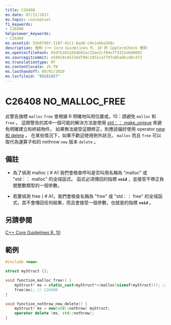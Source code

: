 ```yaml
---
title: C26408
ms.date: 07/21/2017
ms.topic: conceptual
f1_keywords:
- C26408
helpviewer_keywords:
- C26408
ms.assetid: 55b0706f-1107-41c1-8ad0-c9e1e86a3b8c
description: 強制 C++ Core Guidelines R. 10 的 CppCoreCheck 規則
ms.openlocfilehash: 65dfb102a26db01ac32ee2cf04e7f3321eb08092
ms.sourcegitcommit: e58918c45316d799c1952ca7797a85adbcd0c472
ms.translationtype: MT
ms.contentlocale: zh-TW
ms.lasthandoff: 09/01/2020
ms.locfileid: "89281857"
---
```

# <a name="c26408-no_malloc_free"></a>C26408 NO_MALLOC_FREE

此警告旗標 `malloc` `free` 會根據 R 明確地叫用位置或。10：請避免 `malloc` 和 `free` 。 這類警告的其中一個可能的解決方法是使用 [std：： make_unique](/cpp/standard-library/memory-functions#make_unique) 來避免明確建立和終結物件。 如果無法接受這類修正，則應該偏好使用 operator [new 和 delete](/cpp/cpp/new-and-delete-operators) 。 在某些情況下，如果不歡迎使用例外狀況， `malloc` 而且 `free` 可以取代為運算子和的 nothrow `new` 版本 `delete` 。

## <a name="remarks"></a>備註

- 為了偵測 malloc ( # A1 我們會檢查呼叫是否叫用名稱為 "malloc" 或 "std：： malloc" 的全域函式。 函式必須傳回的指標 **`void`** ，並接受不帶正負號整數類型的一個參數。

- 若要偵測 free ( # A1，我們會檢查名稱為 "free" 或 "std：： free" 的全域函式，其不會傳回任何結果，而且會接受一個參數，也就是的指標 **`void`** 。

## <a name="see-also"></a>另請參閱
[C++ Core Guidelines R. 10](https://github.com/isocpp/CppCoreGuidelines/blob/master/CppCoreGuidelines.md#r10-avoid-malloc-and-free)

## <a name="example"></a>範例
```cpp
#include <new>

struct myStruct {};

void function_malloc_free() {
    myStruct* ms = static_cast<myStruct*>(malloc(sizeof(myStruct))); // C26408
    free(ms); // C26408
}

void function_nothrow_new_delete() {
    myStruct* ms = new(std::nothrow) myStruct;
    operator delete (ms, std::nothrow);
}
```
